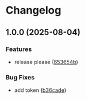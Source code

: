 # Changelog

## 1.0.0 (2025-08-04)


### Features

* release please ([653654b](https://github.com/davidshen84/dos2unix/commit/653654bf584c931af67a4e1d1e6c92662d6da792))


### Bug Fixes

* add token ([b36cade](https://github.com/davidshen84/dos2unix/commit/b36cadea12ab21ac5045ab4cc03f81577b22c611))
